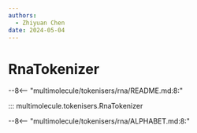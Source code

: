 ```yaml
---
authors:
  - Zhiyuan Chen
date: 2024-05-04
---
```


# RnaTokenizer

--8<-- "multimolecule/tokenisers/rna/README.md:8:"

::: multimolecule.tokenisers.RnaTokenizer

--8<-- "multimolecule/tokenisers/rna/ALPHABET.md:8:"
